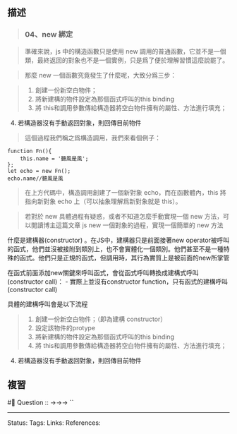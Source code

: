 ## 描述
> ### **04、new 綁定**

> 準確來說，js 中的構造函數只是使用 new 調用的普通函數，它並不是一個類，最終返回的對象也不是一個實例，只是爲了便於理解習慣這麼說罷了。

> 那麼 new 一個函數究竟發生了什麼呢，大致分爲三步：

> 1.  創建一份新空白物件；
> 2.  將新建構的物件設定為那個函式呼叫的this binding
> 3.  將 this和調用參數傳給構造器將空白物件擁有的屬性、方法進行填充；
   4.  若構造器沒有手動返回對象，則回傳目前物件
    

> 這個過程我們稱之爲構造調用，我們來看個例子：

```
function Fn(){
    this.name = '聽風是風';
};
let echo = new Fn();
echo.name//聽風是風
```

> 在上方代碼中，構造調用創建了一個新對象 echo，而在函數體內，this 將指向新對象 echo 上（可以抽象理解爲新對象就是 this）。

> 若對於 new 具體過程有疑惑，或者不知道怎麼手動實現一個 new 方法，可以閱讀博主這篇文章 js new 一個對象的過程，實現一個簡單的 new 方法


什麼是建構器(constructor) 。在JS中，建構器只是前面接著new operator被呼叫的函式，他們並沒被接附到類別上，也不會實體化一個類別。他們甚至不是一種特殊的函式。他們只是正規的函式，但調用時，其行為實質上是被前面的new所掌管

在函式前面添加new關鍵來呼叫函式，會從函式呼叫轉換成建構式呼叫(constructor call)：
	- 實際上並沒有constructor function，只有函式的建構呼叫(constructor call)

具體的建構呼叫會是以下流程
> 1.  創建一份新空白物件；（即為建構 constructor）
> 2.  設定該物件的protype
> 3.  將新建構的物件設定為那個函式呼叫的this binding
> 4.  將 this和調用參數傳給構造器將空白物件擁有的屬性、方法進行填充；
   4.  若構造器沒有手動返回對象，則回傳目前物件
## 複習
#🧠 Question :: ->->-> ``
<!--SR:!2022-10-14,3,250-->

---
Status: 
Tags:
Links:
References: